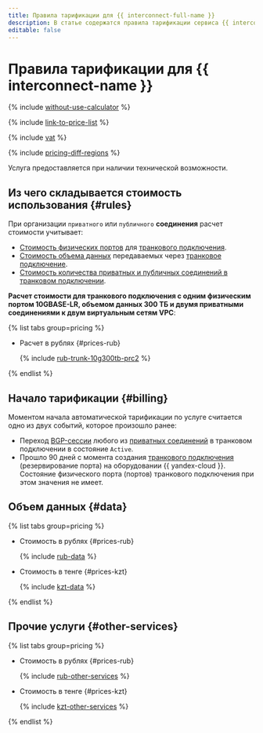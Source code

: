 ```yaml
---
title: Правила тарификации для {{ interconnect-full-name }}
description: В статье содержатся правила тарификации сервиса {{ interconnect-name }}.
editable: false
---
```


# Правила тарификации для {{ interconnect-name }}

{% include [without-use-calculator](../_includes/pricing/without-use-calculator.md) %}

{% include [link-to-price-list](../_includes/pricing/link-to-price-list.md) %}


{% include [vat](../_includes/vat.md) %}

{% include [pricing-diff-regions](../_includes/pricing-diff-regions.md) %}

Услуга предоставляется при наличии технической возможности.

## Из чего складывается стоимость использования {#rules}

При организации `приватного` или `публичного` **соединения** расчет стоимости учитывает:
* [Стоимость физических портов](#other-services) для [транкового подключения](concepts/trunk.md).
* [Стоимость объема данных](#data) передаваемых через [транковое подключение](concepts/trunk.md).
* [Стоимость количества приватных и публичных соединений в транковом подключении](#other-services).

**Расчет стоимости для транкового подключения с одним физическим портом 10GBASE-LR, объемом данных 300 ТБ и двумя приватными соединениями к двум виртуальным сетям VPC**:


{% list tabs group=pricing %}

- Расчет в рублях {#prices-rub}

  {% include [rub-trunk-10g300tb-prc2](../_pricing_examples/interconnect/rub-trunk10g300tb-prc2.md) %}

{% endlist %}


## Начало тарификации {#billing} 

Моментом начала автоматической тарификации по услуге считается одно из двух событий, которое произошло ранее:
* Переход [BGP-сессии](./concepts/priv-con.md#bgp-peering) любого из [приватных соединений](./concepts/priv-con.md) в транковом подключении в состояние `Active`.
* Прошло 90 дней с момента создания [транкового подключения](./concepts/trunk.md) (резервирование порта) на оборудовании {{ yandex-cloud }}. Состояние физического порта (портов) транкового подключения при этом значения не имеет.

## Объем данных {#data}


{% list tabs group=pricing %}

- Стоимость в рублях {#prices-rub}

  {% include [rub-data](../_pricing/interconnect/rub-data.md) %}

- Стоимость в тенге {#prices-kzt}

  {% include [kzt-data](../_pricing/interconnect/kzt-data.md) %}

{% endlist %}




## Прочие услуги {#other-services}


{% list tabs group=pricing %}

- Стоимость в рублях {#prices-rub}

  {% include [rub-other-services](../_pricing/interconnect/rub-other-services.md) %}

- Стоимость в тенге {#prices-kzt}

  {% include [kzt-other-services](../_pricing/interconnect/kzt-other-services.md) %}

{% endlist %}





